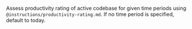 Assess productivity rating of active codebase for given time periods using `@instructions/productivity-rating.md`. If no time period is specified, default to today.